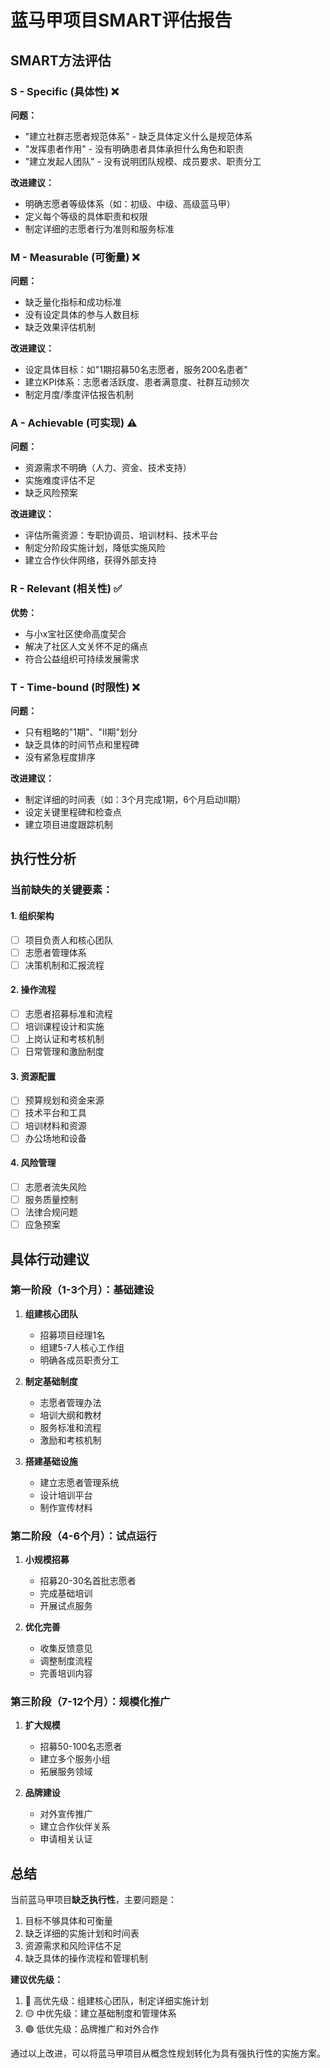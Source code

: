 # 蓝马甲项目SMART评估报告

## SMART方法评估

### S - Specific (具体性) ❌
**问题：**
- "建立社群志愿者规范体系" - 缺乏具体定义什么是规范体系
- "发挥患者作用" - 没有明确患者具体承担什么角色和职责
- "建立发起人团队" - 没有说明团队规模、成员要求、职责分工

**改进建议：**
- 明确志愿者等级体系（如：初级、中级、高级蓝马甲）
- 定义每个等级的具体职责和权限
- 制定详细的志愿者行为准则和服务标准

### M - Measurable (可衡量) ❌
**问题：**
- 缺乏量化指标和成功标准
- 没有设定具体的参与人数目标
- 缺乏效果评估机制

**改进建议：**
- 设定具体目标：如"1期招募50名志愿者，服务200名患者"
- 建立KPI体系：志愿者活跃度、患者满意度、社群互动频次
- 制定月度/季度评估报告机制

### A - Achievable (可实现) ⚠️
**问题：**
- 资源需求不明确（人力、资金、技术支持）
- 实施难度评估不足
- 缺乏风险预案

**改进建议：**
- 评估所需资源：专职协调员、培训材料、技术平台
- 制定分阶段实施计划，降低实施风险
- 建立合作伙伴网络，获得外部支持

### R - Relevant (相关性) ✅
**优势：**
- 与小x宝社区使命高度契合
- 解决了社区人文关怀不足的痛点
- 符合公益组织可持续发展需求

### T - Time-bound (时限性) ❌
**问题：**
- 只有粗略的"1期"、"II期"划分
- 缺乏具体的时间节点和里程碑
- 没有紧急程度排序

**改进建议：**
- 制定详细的时间表（如：3个月完成1期，6个月启动II期）
- 设定关键里程碑和检查点
- 建立项目进度跟踪机制

## 执行性分析

### 当前缺失的关键要素：

#### 1. 组织架构
- [ ] 项目负责人和核心团队
- [ ] 志愿者管理体系
- [ ] 决策机制和汇报流程

#### 2. 操作流程
- [ ] 志愿者招募标准和流程
- [ ] 培训课程设计和实施
- [ ] 上岗认证和考核机制
- [ ] 日常管理和激励制度

#### 3. 资源配置
- [ ] 预算规划和资金来源
- [ ] 技术平台和工具
- [ ] 培训材料和资源
- [ ] 办公场地和设备

#### 4. 风险管理
- [ ] 志愿者流失风险
- [ ] 服务质量控制
- [ ] 法律合规问题
- [ ] 应急预案

## 具体行动建议

### 第一阶段（1-3个月）：基础建设
1. **组建核心团队**
   - 招募项目经理1名
   - 组建5-7人核心工作组
   - 明确各成员职责分工

2. **制定基础制度**
   - 志愿者管理办法
   - 培训大纲和教材
   - 服务标准和流程
   - 激励和考核机制

3. **搭建基础设施**
   - 建立志愿者管理系统
   - 设计培训平台
   - 制作宣传材料

### 第二阶段（4-6个月）：试点运行
1. **小规模招募**
   - 招募20-30名首批志愿者
   - 完成基础培训
   - 开展试点服务

2. **优化完善**
   - 收集反馈意见
   - 调整制度流程
   - 完善培训内容

### 第三阶段（7-12个月）：规模化推广
1. **扩大规模**
   - 招募50-100名志愿者
   - 建立多个服务小组
   - 拓展服务领域

2. **品牌建设**
   - 对外宣传推广
   - 建立合作伙伴关系
   - 申请相关认证

## 总结

当前蓝马甲项目**缺乏执行性**，主要问题是：
1. 目标不够具体和可衡量
2. 缺乏详细的实施计划和时间表
3. 资源需求和风险评估不足
4. 缺乏具体的操作流程和管理机制

**建议优先级：**
1. 🔴 高优先级：组建核心团队，制定详细实施计划
2. 🟡 中优先级：建立基础制度和管理体系
3. 🟢 低优先级：品牌推广和对外合作

通过以上改进，可以将蓝马甲项目从概念性规划转化为具有强执行性的实施方案。
